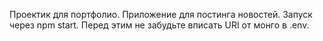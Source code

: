 Проектик для портфолио.
Приложение для постинга новостей.
Запуск через npm start.
Перед этим не забудьте вписать URI от монго в .env.
